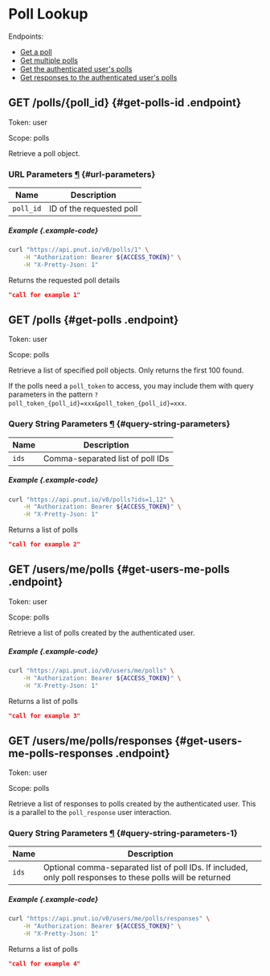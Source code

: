 # Poll Lookup

Endpoints:

* [Get a poll](#get-polls-id)
* [Get multiple polls](#get-polls)
* [Get the authenticated user's polls](#get-users-me-polls)
* [Get responses to the authenticated user's polls](#get-users-me-polls-responses)


## <span class="method method-get">GET</span> /polls/<span class="call-param">{poll_id}</span> {#get-polls-id .endpoint}

Token: <span class="endpoint-meta">user</span>

Scope: <span class="endpoint-meta">polls</span>

Retrieve a poll object.

### URL Parameters [&para;](#url-parameters) {#url-parameters}

Name|Description
-|-
`poll_id`|ID of the requested poll

##### Example {.example-code}

```bash
curl "https://api.pnut.io/v0/polls/1" \
    -H "Authorization: Bearer ${ACCESS_TOKEN}" \
    -H "X-Pretty-Json: 1"
```

Returns the requested poll details

```json
"call for example 1"
```



## <span class="method method-get">GET</span> /polls {#get-polls .endpoint}

Token: <span class="endpoint-meta">user</span>

Scope: <span class="endpoint-meta">polls</span>

Retrieve a list of specified poll objects. Only returns the first 100 found.

If the polls need a `poll_token` to access, you may include them with query parameters in the pattern `?poll_token_{poll_id}=xxx&poll_token_{poll_id}=xxx`.

### Query String Parameters [&para;](#query-string-parameters) {#query-string-parameters}

Name|Description
-|-
`ids`|Comma-separated list of poll IDs

##### Example {.example-code}

```bash
curl "https://api.pnut.io/v0/polls?ids=1,12" \
    -H "Authorization: Bearer ${ACCESS_TOKEN}" \
    -H "X-Pretty-Json: 1"
```

Returns a list of polls

```json
"call for example 2"
```



## <span class="method method-get">GET</span> /users/me/polls {#get-users-me-polls .endpoint}

Token: <span class="endpoint-meta">user</span>

Scope: <span class="endpoint-meta">polls</span>

Retrieve a list of polls created by the authenticated user.

##### Example {.example-code}

```bash
curl "https://api.pnut.io/v0/users/me/polls" \
    -H "Authorization: Bearer ${ACCESS_TOKEN}" \
    -H "X-Pretty-Json: 1"
```

Returns a list of polls

```json
"call for example 3"
```


## <span class="method method-get">GET</span> /users/me/polls/responses {#get-users-me-polls-responses .endpoint}

Token: <span class="endpoint-meta">user</span>

Scope: <span class="endpoint-meta">polls</span>

Retrieve a list of responses to polls created by the authenticated user. This is a parallel to the `poll_response` user interaction.

### Query String Parameters [&para;](#query-string-parameters-1) {#query-string-parameters-1}

Name|Description
-|-
`ids`|Optional comma-separated list of poll IDs. If included, only poll responses to these polls will be returned

##### Example {.example-code}

```bash
curl "https://api.pnut.io/v0/users/me/polls/responses" \
    -H "Authorization: Bearer ${ACCESS_TOKEN}" \
    -H "X-Pretty-Json: 1"
```

Returns a list of polls

```json
"call for example 4"
```